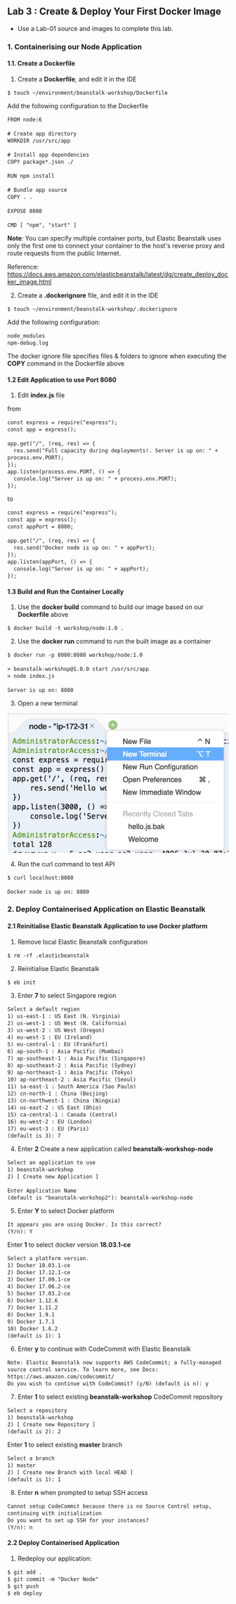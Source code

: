 ## Lab 3 : Create & Deploy Your First Docker Image

- Use a Lab-01 source and images to complete this lab.

### 1. Containerising our Node Application

#### 1.1. Create a Dockerfile

1.  Create a **Dockerfile**, and edit it in the IDE

```
$ touch ~/environment/beanstalk-workshop/Dockerfile
```

Add the following configuration to the Dockerfile

```
FROM node:6

# Create app directory
WORKDIR /usr/src/app

# Install app dependencies
COPY package*.json ./

RUN npm install

# Bundle app source
COPY . .

EXPOSE 8080

CMD [ "npm", "start" ]
```

**Note**: You can specify multiple container ports, but Elastic Beanstalk uses only the first one to connect your container to the host's reverse proxy and route requests from the public Internet.

Reference: https://docs.aws.amazon.com/elasticbeanstalk/latest/dg/create_deploy_docker_image.html

2.  Create a **.dockerignore** file, and edit it in the IDE

```
$ touch ~/environment/beanstalk-workshop/.dockerignore
```

Add the following configuration:

```
node_modules
npm-debug.log
```

The docker ignore file specifies files & folders to ignore when executing the **COPY** command in the Dockerfile above

#### 1.2 Edit Application to use Port 8080

1.  Edit **index.js** file

from

```
const express = require("express");
const app = express();

app.get("/", (req, res) => {
  res.send("Full capacity during deployments!. Server is up on: " + process.env.PORT);
});
app.listen(process.env.PORT, () => {
  console.log("Server is up on: " + process.env.PORT);
});
```

to

```
const express = require("express");
const app = express();
const appPort = 8080;

app.get("/", (req, res) => {
  res.send("Docker node is up on: " + appPort);
});
app.listen(appPort, () => {
  console.log("Server is up on: " + appPort);
});
```

#### 1.3 Build and Run the Container Locally

1.  Use the **docker build** command to build our image based on our **Dockerfile** above

```
$ docker build -t workshop/node:1.0 .
```

2.  Use the **docker run** command to run the built image as a container

```
$ docker run -p 8080:8080 workshop/node:1.0

> beanstalk-workshop@1.0.0 start /usr/src/app
> node index.js

Server is up on: 8080
```

3.  Open a new terminal

![New Terminal](./imgs/01/01.png)

4.  Run the curl command to test API

```
$ curl localhost:8080

Docker node is up on: 8080
```

### 2. Deploy Containerised Application on Elastic Beanstalk

#### 2.1 Reinitialise Elastic Beanstalk Application to use Docker platform

1.  Remove local Elastic Beanstalk configuration

```
$ rm -rf .elasticbeanstalk
```

2.  Reinitialise Elastic Beanstalk

```
$ eb init
```

3.  Enter **7** to select Singapore region

```
Select a default region
1) us-east-1 : US East (N. Virginia)
2) us-west-1 : US West (N. California)
3) us-west-2 : US West (Oregon)
4) eu-west-1 : EU (Ireland)
5) eu-central-1 : EU (Frankfurt)
6) ap-south-1 : Asia Pacific (Mumbai)
7) ap-southeast-1 : Asia Pacific (Singapore)
8) ap-southeast-2 : Asia Pacific (Sydney)
9) ap-northeast-1 : Asia Pacific (Tokyo)
10) ap-northeast-2 : Asia Pacific (Seoul)
11) sa-east-1 : South America (Sao Paulo)
12) cn-north-1 : China (Beijing)
13) cn-northwest-1 : China (Ningxia)
14) us-east-2 : US East (Ohio)
15) ca-central-1 : Canada (Central)
16) eu-west-2 : EU (London)
17) eu-west-3 : EU (Paris)
(default is 3): 7
```

4.  Enter **2** Create a new application called **beanstalk-workshop-node**

```
Select an application to use
1) beanstalk-workshop
2) [ Create new Application ]

Enter Application Name
(default is "beanstalk-workshop2"): beanstalk-workshop-node
```

5.  Enter **Y** to select Docker platform

```
It appears you are using Docker. Is this correct?
(Y/n): Y
```

Enter **1** to select docker version **18.03.1-ce**

```
Select a platform version.
1) Docker 18.03.1-ce
2) Docker 17.12.1-ce
3) Docker 17.09.1-ce
4) Docker 17.06.2-ce
5) Docker 17.03.2-ce
6) Docker 1.12.6
7) Docker 1.11.2
8) Docker 1.9.1
9) Docker 1.7.1
10) Docker 1.6.2
(default is 1): 1
```

6.  Enter **y** to continue with CodeCommit with Elastic Beanstalk

```
Note: Elastic Beanstalk now supports AWS CodeCommit; a fully-managed source control service. To learn more, see Docs: https://aws.amazon.com/codecommit/
Do you wish to continue with CodeCommit? (y/N) (default is n): y
```

7.  Enter **1** to select existing **beanstalk-workshop** CodeCommit repository

```
Select a repository
1) beanstalk-workshop
2) [ Create new Repository ]
(default is 2): 2
```

Enter **1** to select existing **master** branch

```
Select a branch
1) master
2) [ Create new Branch with local HEAD ]
(default is 1): 1
```

8.  Enter **n** when prompted to setup SSH access

```
Cannot setup CodeCommit because there is no Source Control setup, continuing with initialization
Do you want to set up SSH for your instances?
(Y/n): n
```

#### 2.2 Deploy Containerised Application

1.  Redeploy our application:

```
$ git add .
$ git commit -m "Docker Node"
$ git push
$ eb deploy
```
